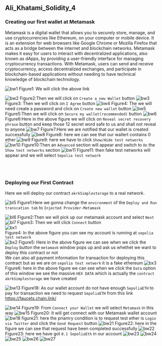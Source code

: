 ## Ali_Khatami_Solidity_4
### Creating our first wallet at Metamask
Metamask is a digital wallet that allows you to securely store, manage, and use cryptocurrencies like Ethereum, on your computer or mobile device. It is an extension for web browsers like Google Chrome or Mozilla Firefox that acts as a bridge between the internet and blockchain networks. Metamask makes it easy for users to interact with decentralized applications, also known as dApps, by providing a user-friendly interface for managing cryptocurrency transactions. With Metamask, users can send and receive cryptocurrency, access decentralized exchanges, and participate in blockchain-based applications without needing to have technical knowledge of blockchain technology.<br>

![bw1](https://user-images.githubusercontent.com/89090776/229453645-ec99c901-f57c-4a21-be9c-6eb9d8607b4e.jpg)
Figure1: We will click the above link

![bw2](https://user-images.githubusercontent.com/89090776/229454593-b1830afd-f8a9-41fa-a236-1c05a0db2350.jpg)
Figure2:Then we will click on ```Create a new Wallet``` button
![bw3](https://user-images.githubusercontent.com/89090776/229454846-b115ef17-c8c5-4b49-87d5-3e61e4a0ab22.jpg)
Figure3: Then we will click on ```I Agree``` button
![bw4](https://user-images.githubusercontent.com/89090776/229455313-a630407e-2ac5-498d-a38d-c39a8e2d0a52.jpg)
Figure4: The we will need create a password and click on ```Create new wallet``` button
![bw5](https://user-images.githubusercontent.com/89090776/229455931-7660dd94-21c8-4456-b1a4-a8cb7e2a11b6.jpg)
Figure5:Then we will click on ```Secure my wallet(recommended)``` button
![bw6](https://user-images.githubusercontent.com/89090776/229456374-feb28808-e1c6-4152-9b3d-3c3b3aba2337.jpg)
Figure6:Here in the above figure we will click on ```Reveal secret recovery phrase``` button and keep those 12 secret word safe to us and shall not reveal to anyone
![bw7](https://user-images.githubusercontent.com/89090776/229457301-2bc54fff-be45-41cf-886b-787e43f7807b.jpg)
Figure7:Here we are notified that our wallet is created successfully
![bw8](https://user-images.githubusercontent.com/89090776/229457967-29acda06-f9ef-4998-bd85-7cab8b9fea8a.jpg)
Figure8: here we can see that our wallert contains 0 ether
![bw9](https://user-images.githubusercontent.com/89090776/229462131-d5515ebe-52cb-4f4b-b64b-6297bd0d0de3.jpg)
Figure9: here we have to click ```Show/Hide test networks```
![bw10](https://user-images.githubusercontent.com/89090776/229462711-7fb9915c-cf4e-45ea-877a-7da2e61e2030.jpg)
Figure10:Then an ```Advanced``` section will appear and switch to ```On``` the ```Show test networks``` section
![bw11](https://user-images.githubusercontent.com/89090776/229463691-a0b6395e-48ba-45ae-9ead-2d21b955171c.jpg)
Figure11: then fake test networks will appear and we will select ```Sepolia test network```

<br><br>
### Deploying our First Contract
Here we will deploy our contract ```akrkSimplestorage``` to a real network.

![bl5](https://user-images.githubusercontent.com/89090776/227702198-845d3473-de44-4e26-b19a-0ea363ccec88.jpg)
Figure1:Here we gonna change the ```environment``` of the ```Deploy and Run transcation tab``` to ```Injected Provider-Metamask```<br>

![bl6](https://user-images.githubusercontent.com/89090776/227702229-ad7557e6-d41f-4807-8c97-88b39a94e488.jpg)
Figure2:Then we will pick up our metamask account and select ```Next```<br>
![bl7](https://user-images.githubusercontent.com/89090776/227702411-2a1e3a59-be41-4262-8608-0c9c64bcc414.jpg)
Figure3: Then we will click ```Connect``` button <br>
![bx1](https://user-images.githubusercontent.com/89090776/227889927-e99e9214-430c-4f8c-be36-b95ed407fed4.jpg)<br>
Figure4:  In the above figure you can see my account is running at ```sepolia test network```<br>
![bx2](https://user-images.githubusercontent.com/89090776/227892451-3f2e9bfd-ffc4-446b-a1e2-d121db18e2e6.jpg)
Figure5: Here in the above figure we can see when we click the ```Deploy``` button the ```metamask``` window pops up and ask us whethet we want to deploy this contract or not<br>
We can also all payment information for  transaction for deploying this contract but as we are on ```sepolia test network``` it is a fake ethereum
![bx3](https://user-images.githubusercontent.com/89090776/227894829-1d1c1623-e7d6-4481-9e6a-e04fea601f6a.jpg)
Figure6: here in the above figure we can see when we click the ```Data``` option of this window we see the massive ```HEX DATA``` which is actually the ```contract akrkSimplestorage``` we have created<br>

![bw13](https://user-images.githubusercontent.com/89090776/229464319-9008027b-ee8b-4009-865f-692303468a5c.jpg)
Figure18: As our wallet account do not have enough ```SepoliaETH``` to pay for transaction we need to request ```SepoliaETH``` from this link 
https://faucets.chain.link/

![bw14](https://user-images.githubusercontent.com/89090776/229464804-dee7350f-21e8-4a99-8988-c8db1ee5625b.jpg)
Figure19: From ```Connect your Wallet``` we will select ```Metamask``` in this way
![bw15](https://user-images.githubusercontent.com/89090776/229465126-383ab8d1-a084-44f7-b16c-dd44d4f52652.jpg)
Figure20: It will get connect with our Metamask wallet account
![bw18](https://user-images.githubusercontent.com/89090776/229466382-9362d06b-be89-40cb-9f8f-01a88f8a8dca.jpg)
figure21: here the priamry condition is to request test ether is ```Login via Twitter```  and click the ```Send Request``` button
![bw21](https://user-images.githubusercontent.com/89090776/229466953-c7ed29fd-d0cf-4011-bdf6-4636c6d557cc.jpg)
Figure22: here in the figure we can see that request have been completed successfully
![bw22](https://user-images.githubusercontent.com/89090776/229467543-a3810d9d-a8ab-43fe-b014-5124741475b0.jpg)
Figure23: here we have got ```0.1 SepoliaEth``` in our account
![bw23](https://user-images.githubusercontent.com/89090776/229468079-02bceece-5fb5-4319-a4be-3126cc64de83.jpg)
![bw24](https://user-images.githubusercontent.com/89090776/229468113-1ac8aee8-c3d4-4850-ad7f-85d6dfda3399.jpg)
![bw25](https://user-images.githubusercontent.com/89090776/229468161-d0591b5a-1d67-40ca-9c18-cae95ed81e1a.jpg)
![bw26](https://user-images.githubusercontent.com/89090776/229468205-2f07b095-1a02-419f-bc7e-865a38eab0d4.jpg)
![bw27](https://user-images.githubusercontent.com/89090776/229468247-f5da8813-b5c1-4d7c-9bc0-b3aa5f3e2d09.jpg)


















